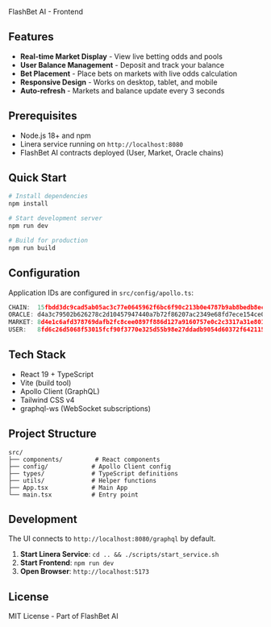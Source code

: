  FlashBet AI - Frontend

## Features

- **Real-time Market Display** - View live betting odds and pools
- **User Balance Management** - Deposit and track your balance
- **Bet Placement** - Place bets on markets with live odds calculation
- **Responsive Design** - Works on desktop, tablet, and mobile
- **Auto-refresh** - Markets and balance update every 3 seconds

## Prerequisites

- Node.js 18+ and npm
- Linera service running on `http://localhost:8080`
- FlashBet AI contracts deployed (User, Market, Oracle chains)

## Quick Start

```bash
# Install dependencies
npm install

# Start development server
npm run dev

# Build for production
npm run build
```

## Configuration

Application IDs are configured in `src/config/apollo.ts`:
```typescript
CHAIN:  15fbdd3dc9cad5ab05ac3c77e0645962f6bc6f90c213b0e4787b9ab8bedb8ec7
ORACLE: d4a3c79502b626278c2d10457947440a7b72f86207ac2349e68fd7ece154ce01
MARKET: 8d4e1c6afd378769dafb2fc8cee0897f886d127a9160757e0c2c3317a31e8017
USER:   8fd6c26d5068f53015fcf90f3770e325d55b98e27ddadb9054d60372f6421156
```

## Tech Stack

- React 19 + TypeScript
- Vite (build tool)
- Apollo Client (GraphQL)
- Tailwind CSS v4
- graphql-ws (WebSocket subscriptions)

## Project Structure

```
src/
├── components/         # React components
├── config/            # Apollo Client config
├── types/             # TypeScript definitions
├── utils/             # Helper functions
├── App.tsx            # Main App
└── main.tsx           # Entry point
```

## Development

The UI connects to `http://localhost:8080/graphql` by default.

1. **Start Linera Service**: `cd .. && ./scripts/start_service.sh`
2. **Start Frontend**: `npm run dev`
3. **Open Browser**: `http://localhost:5173`

## License

MIT License - Part of FlashBet AI
